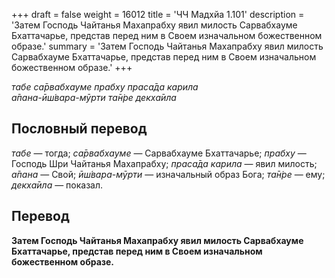 +++
draft = false
weight = 16012
title = 'ЧЧ Мадхйа 1.101'
description = 'Затем Господь Чайтанья Махапрабху явил милость Сарвабхауме Бхаттачарье, представ перед ним в Своем изначальном божественном образе.'
summary = 'Затем Господь Чайтанья Махапрабху явил милость Сарвабхауме Бхаттачарье, представ перед ним в Своем изначальном божественном образе.'
+++

_табе са̄рвабхауме прабху праса̄да карила  
а̄пана-ӣш́вара-мӯрти та̄н̇ре декха̄ила_

## Пословный перевод

_табе_ — тогда; _са̄рвабхауме_ — Сарвабхауме Бхаттачарье; _прабху_ — Господь Шри Чайтанья Махапрабху; _праса̄да_ _карила_ — явил милость; _а̄пана_ — Свой; _ӣш́вара_\-_мӯрти_ — изначальный образ Бога; _та̄н̇ре_ — ему; _декха̄ила_ — показал.

## Перевод

**Затем Господь Чайтанья Махапрабху явил милость Сарвабхауме Бхаттачарье, представ перед ним в Своем изначальном божественном образе.**
